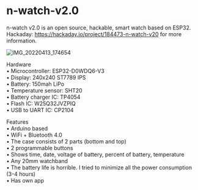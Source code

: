 # n-watch-v2.0
n-watch v2.0 is an open source, hackable, smart watch based on ESP32. <br/>
Hackaday: https://hackaday.io/project/184473-n-watch-v20 for more information. <br/>

![IMG_20220413_174654](https://user-images.githubusercontent.com/61674803/163222098-caa2700c-5c69-4032-b4e8-832b1d1cbd4a.jpg)

Hardware <br/>
• Microcontroller: ESP32-D0WDQ6-V3 <br/>
• Display: 240x240 ST7789 IPS <br/>
• Battery: 150mah LiPo <br/>
• Temperature sensor: SHT20 <br/>
• Battery charger IC: TP4054 <br/>
• Flash IC: W25Q32JVZPIQ <br/>
• USB to UART IC: CP2104 <br/>

Features <br/>
• Arduino based <br/>
• WiFi + Bluetooth 4.0 <br/>
• The case consists of 2 parts (bottom and top) <br/>
• 2 programmable buttons <br/>
• Shows time, date, voltage of battery, percent of battery, temperature <br/>
• Any 20mm watchband <br/>
• The battery life is horrible. I tried to minimize all the power consumption (3-4 hours) <br/>
• Has own app <br/>
